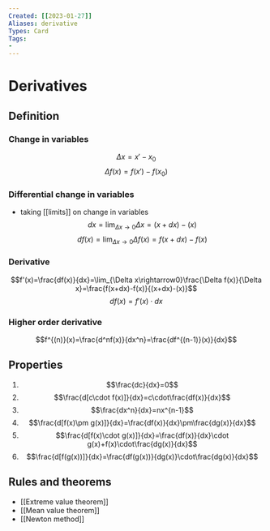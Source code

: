 ```yaml
---
Created: [[2023-01-27]]
Aliases: derivative
Types: Card
Tags: 
- 
---
```

# Derivatives
## Definition
### Change in variables
$$\Delta x=x'-x_0$$
$$\Delta f(x)=f(x')-f(x_0)$$
### Differential change in variables
- taking [[limits]] on change in variables
$$dx=\lim_{\Delta x\rightarrow0}\Delta x=(x+dx)-(x)$$
$$df(x)=\lim_{\Delta x\rightarrow0}\Delta f(x)=f(x+dx)-f(x)$$
### Derivative
$$f'(x)=\frac{df(x)}{dx}=\lim_{\Delta x\rightarrow0}\frac{\Delta f(x)}{\Delta x}=\frac{f(x+dx)-f(x)}{(x+dx)-(x)}$$
$$df(x)=f'(x)\cdot dx$$
### Higher order derivative
$$f^{(n)}(x)=\frac{d^nf(x)}{dx^n}=\frac{df^{(n-1)}(x)}{dx}$$
## Properties
1. $$\frac{dc}{dx}=0$$
2. $$\frac{d[c\cdot f(x)]}{dx}=c\cdot\frac{df(x)}{dx}$$
3. $$\frac{dx^n}{dx}=nx^{n-1}$$
4. $$\frac{d[f(x)\pm g(x)]}{dx}=\frac{df(x)}{dx}\pm\frac{dg(x)}{dx}$$
5. $$\frac{d[f(x)\cdot g(x)]}{dx}=\frac{df(x)}{dx}\cdot g(x)+f(x)\cdot\frac{dg(x)}{dx}$$
6. $$\frac{d[f(g(x))]}{dx}=\frac{df(g(x))}{dg(x)}\cdot\frac{dg(x)}{dx}$$
## Rules and theorems
- [[Extreme value theorem]]
- [[Mean value theorem]]
- [[Newton method]]
